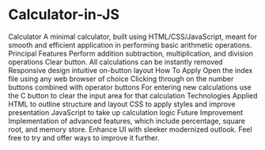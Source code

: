 # Calculator-in-JS
Calculator
A minimal calculator, built using HTML/CSS/JavaScript, meant for smooth and efficient application in performing basic arithmetic operations.
Principal Features
Perform addition subtraction, multiplication, and division operations
Clear button. All calculations can be instantly removed
Responsive design intuitive on-button layout
How To Apply
Open the index file using any web browser of choice
Clicking through on the number buttons combined with operator buttons
For entering new calculations use the C button to clear the input area for that calculation
Technologies Applied
HTML to outline structure and layout
CSS to apply styles and improve presentation
JavaScript to take up calculation logic
Future Improvement
Implementation of advanced features, which include percentage, square root, and memory store.
Enhance UI with sleeker modernized outlook.
Feel free to try and offer ways to improve it further.
